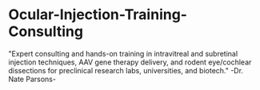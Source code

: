 # Ocular-Injection-Training-Consulting
"Expert consulting and hands-on training in intravitreal and subretinal injection techniques, AAV gene therapy delivery, and rodent eye/cochlear dissections for preclinical research labs, universities, and biotech." -Dr. Nate Parsons-
